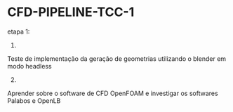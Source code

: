# CFD-PIPELINE-TCC-1

etapa 1:

1)
Teste de implementação da geração de geometrias
utilizando o blender em modo headless

2)
Aprender sobre o software de CFD OpenFOAM e
investigar os softwares Palabos e OpenLB


